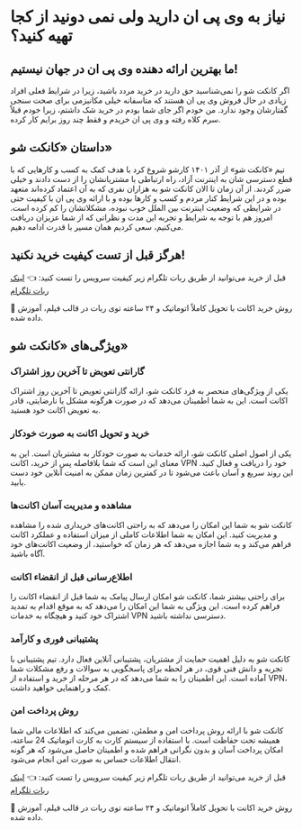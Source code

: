 # نیاز به وی پی ان دارید ولی نمی دونید از کجا تهیه کنید؟

## ما بهترین ارائه دهنده وی پی ان در جهان نیستیم!

اگر کانکت شو را نمی‌شناسید حق دارید در خرید مردد باشید، زیرا در شرایط فعلی افراد زیادی در حال فروش وی پی ان هستند که متاسفانه خیلی مکانیزمی برای صحت سنجی گفتارشان وجود ندارد. من خودم اگر جای شما بودم در خرید شک داشتم، زیرا خودم قبلاً سرم کلاه رفته و وی پی ان خریدم و فقط چند روز برایم کار کرده.

## داستان «کانکت شو»

تیم «کانکت شو» از آذر ۱۴۰۱ کارشو شروع کرد با هدف کمک به کسب و کارهایی که با قطع دسترسی شان به اینترنت آزاد، راه ارتباطی با مشتریانشان را از دست دادند و خیلی ضرر کردند. از آن زمان تا الان کانکت شو به هزاران نفری که به آن اعتماد کرده‌اند متعهد بوده و در این شرایط کنار مردم و کسب و کارها بوده و با ارائه وی پی ان با کیفیت حتی در شرایطی که وضعیت اینترنت بین الملل خوب نبوده، مشکلاتشان را کم کرده است. امروز هم با توجه به شرایط و تجربه این مدت و نظراتی که از شما عزیزان دریافت می‌کنیم، سعی کردیم همان مسیر با قدرت ادامه دهیم.

## هرگز قبل از تست کیفیت خرید نکنید!

قبل از خرید می‌توانید از طریق ربات تلگرام زیر کیفیت سرویس را تست کنید:
👈 [لینک ربات تلگرام](https://t.me/conshobot)

🛒 روش خرید اکانت با تحویل کاملاً اتوماتیک و ۲۴ ساعته توی ربات در قالب فیلم، آموزش داده شده.

## ویژگی‌های «کانکت شو»

### گارانتی تعویض تا آخرین روز اشتراک
یکی از ویژگی‌های منحصر به فرد کانکت شو، ارائه گارانتی تعویض تا آخرین روز اشتراک اکانت است. این به شما اطمینان می‌دهد که در صورت هرگونه مشکل یا نارضایتی، قادر به تعویض اکانت خود هستید.

### خرید و تحویل اکانت به صورت خودکار
یکی از اصول اصلی کانکت شو، ارائه خدمات به صورت خودکار به مشتریان است. این به معنای این است که شما بلافاصله پس از خرید، اکانت VPN خود را دریافت و فعال کنید. این روند سریع و آسان باعث می‌شود تا در کمترین زمان ممکن به امنیت آنلاین خود دست یابید.

### مشاهده و مدیریت آسان اکانت‌ها
کانکت شو به شما این امکان را می‌دهد که به راحتی اکانت‌های خریداری شده را مشاهده و مدیریت کنید. این امکان به شما اطلاعات کاملی از میزان استفاده و عملکرد اکانت فراهم می‌کند و به شما اجازه می‌دهد که هر زمان که خواستید، از وضعیت اکانت‌های خود آگاه باشید.

### اطلاع‌رسانی قبل از انقضاء اکانت
برای راحتی بیشتر شما، کانکت شو امکان ارسال پیامک به شما قبل از انقضاء اکانت را فراهم کرده است. این ویژگی به شما این امکان را می‌دهد که به موقع اقدام به تمدید اشتراک خود کنید و هیچگاه به خدمات VPN دسترسی نداشته باشید.

### پشتیبانی فوری و کارآمد
کانکت شو به دلیل اهمیت حمایت از مشتریان، پشتیبانی آنلاین فعال دارد. تیم پشتیبانی با تجربه و دانش فنی قوی، در هر لحظه برای پاسخگویی به سوالات و رفع مشکلات شما آماده است. این اطمینان را به شما می‌دهد که در هر مرحله از خرید و استفاده از VPN، کمک و راهنمایی خواهید داشت.

### روش پرداخت امن
کانکت شو با ارائه روش پرداخت امن و مطمئن، تضمین می‌کند که اطلاعات مالی شما همیشه تحت حفاظت است. با استفاده از سیستم کارت به کارت اتوماتیک 24 ساعته، امکان پرداخت آسان و بدون نگرانی فراهم شده و اطمینان حاصل می‌شود که هر گونه انتقال اطلاعات حساس به صورت امن انجام می‌شود.

قبل از خرید می‌توانید از طریق ربات تلگرام زیر کیفیت سرویس را تست کنید:
👈 [لینک ربات تلگرام](https://t.me/conshobot)

🛒 روش خرید اکانت با تحویل کاملاً اتوماتیک و ۲۴ ساعته توی ربات در قالب فیلم، آموزش داده شده.
